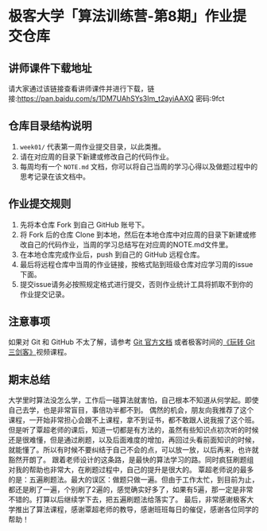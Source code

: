 # 极客大学「算法训练营-第8期」作业提交仓库


## 讲师课件下载地址

请大家通过该链接查看讲师课件并进行下载，链接:https://pan.baidu.com/s/1DM7UAhSYs3Im_t2ayiAAXQ  密码:9fct


## 仓库目录结构说明

1. `week01/` 代表第一周作业提交目录，以此类推。
2. 请在对应周的目录下新建或修改自己的代码作业。
2. 每周均有一个 `NOTE.md` 文档，你可以将自己当周的学习心得以及做题过程中的思考记录在该文档中。

## 作业提交规则
 
1. 先将本仓库 Fork 到自己 GitHub 账号下。
2. 将 Fork 后的仓库 Clone 到本地，然后在本地仓库中对应周的目录下新建或修改自己的代码作业，当周的学习总结写在对应周的NOTE.md文件里。
3. 在本地仓库完成作业后，push 到自己的 GitHub 远程仓库。
4. 最后将远程仓库中当周的作业链接，按格式贴到班级仓库对应学习周的issue下面。
5. 提交issue请务必按照规定格式进行提交，否则作业统计工具将抓取不到你的作业提交记录。 


## 注意事项
 如果对 Git 和 GitHub 不太了解，请参考 [Git 官方文档](https://git-scm.com/book/zh/v2) 或者极客时间的[《玩转 Git 三剑客》](https://time.geekbang.org/course/intro/145)视频课程。

## 期末总结
大学里时算法没怎么学，工作后一碰算法就害怕，自己根本不知道从何学起。即使自己去学，也是非常盲目，事倍功半都不到。
偶然的机会，朋友向我推荐了这个课程，一开始非常担心会跟不上课程，拿不到证书，都不敢跟人说我报了这个班。但是听了覃超老师的课后，知道一切都是有方法的，虽然有些知识点初次听的时候还是很难懂，但是通过刷题，以及后面难度的增加，再回过头看前面知识的时候，就能懂了。所以有时候不要纠结于自己不会的点，可以放一放，以后再来，也许就豁然开朗了。
跟着老师设计的这条路，是最快的算法学习的路。同时疯狂刷题组对我的帮助也非常大，在刷题过程中，自己的提升是很大的。
覃超老师说的最多的是：五遍刷题法。最大的误区：做题只做一遍。但由于工作太忙，到目前为止，都还是刷了一遍，个别刷了2遍的，感觉确实好多了，如果有5遍，那一定是非常不错的。打算以后继续学下去，把五遍刷题法给落实了。
最后，非常感谢极客大学推出了算法课程，感谢覃超老师的教导，感谢班班每日的催促，感谢各位同学的帮助！

